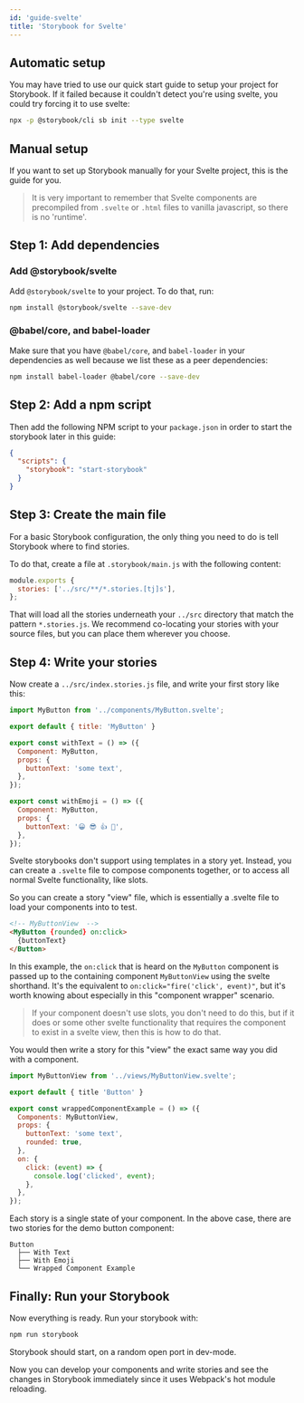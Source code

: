 ```yaml
---
id: 'guide-svelte'
title: 'Storybook for Svelte'
---
```


## Automatic setup

You may have tried to use our quick start guide to setup your project for Storybook.
If it failed because it couldn't detect you're using svelte, you could try forcing it to use svelte:

```sh
npx -p @storybook/cli sb init --type svelte
```

## Manual setup

If you want to set up Storybook manually for your Svelte project, this is the guide for you.

> It is very important to remember that Svelte components are precompiled from `.svelte` or `.html` files to vanilla javascript, so there is no 'runtime'.

## Step 1: Add dependencies

### Add @storybook/svelte

Add `@storybook/svelte` to your project. To do that, run:

```sh
npm install @storybook/svelte --save-dev
```

### @babel/core, and babel-loader

Make sure that you have `@babel/core`, and `babel-loader` in your dependencies as well because we list these as a peer dependencies:

```sh
npm install babel-loader @babel/core --save-dev 
```

## Step 2: Add a npm script

Then add the following NPM script to your `package.json` in order to start the storybook later in this guide:

```json
{
  "scripts": {
    "storybook": "start-storybook"
  }
}
```

## Step 3: Create the main file

For a basic Storybook configuration, the only thing you need to do is tell Storybook where to find stories.

To do that, create a file at `.storybook/main.js` with the following content:

```js
module.exports {
  stories: ['../src/**/*.stories.[tj]s'],
};
```

That will load all the stories underneath your `../src` directory that match the pattern `*.stories.js`. We recommend co-locating your stories with your source files, but you can place them wherever you choose.

## Step 4: Write your stories

Now create a `../src/index.stories.js` file, and write your first story like this:

```js
import MyButton from '../components/MyButton.svelte';

export default { title: 'MyButton' }

export const withText = () => ({
  Component: MyButton,
  props: {
    buttonText: 'some text',
  },
});

export const withEmoji = () => ({
  Component: MyButton,
  props: {
    buttonText: '😀 😎 👍 💯',
  },
});
```

Svelte storybooks don't support using templates in a story yet. 
Instead, you can create a `.svelte` file to compose components together, or to access all normal Svelte functionality, like slots.

So you can create a story "view" file, which is essentially a .svelte file to load your components into to test.

```html
<!-- MyButtonView  -->
<MyButton {rounded} on:click>
  {buttonText}
</Button>
```

In this example, the `on:click` that is heard on the `MyButton` component is passed up to the containing component `MyButtonView` using the svelte shorthand.
It's the equivalent to `on:click="fire('click', event)"`, but it's worth knowing about especially in this "component wrapper" scenario.

> If your component doesn't use slots, you don't need to do this, but if it does or some other svelte functionality that requires the component to exist in a svelte view, then this is how to do that.

You would then write a story for this "view" the exact same way you did with a component.

```js
import MyButtonView from '../views/MyButtonView.svelte';

export default { title 'Button' }

export const wrappedComponentExample = () => ({
  Components: MyButtonView,
  props: {
    buttonText: 'some text',
    rounded: true,
  },
  on: {
    click: (event) => {
      console.log('clicked', event);
    },
  },
});
```

Each story is a single state of your component. In the above case, there are two stories for the demo button component:

```plaintext
Button
  ├── With Text
  ├── With Emoji
  └── Wrapped Component Example
```

## Finally: Run your Storybook

Now everything is ready. Run your storybook with:

```sh
npm run storybook
```

Storybook should start, on a random open port in dev-mode.

Now you can develop your components and write stories and see the changes in Storybook immediately since it uses Webpack's hot module reloading.
